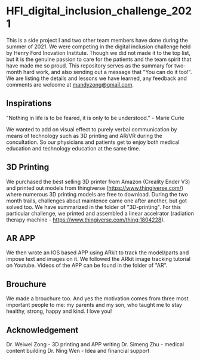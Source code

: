 # HFI_digital_inclusion_challenge_2021
This is a side project I and two other team members have done during the summer of 2021. We were competing in the digital inclusion challenge held by Henry Ford Inovation Institute.
Though we did not made it to the top list, but it is the genuine passion to care for the patients and the team spirit that have made me so proud.
This repository serves as the summary for two-month hard work, and also sending out a message that "You can do it too!". We are listing the details and lessons we have learned, 
any feedback and comments are welcome at mandyzong@gmail.com.

## Inspirations
"Nothing in life is to be feared, it is only to be understood." - Marie Curie

We wanted to add on visual effect to purely verbal communication by means of technology such as 3D printing and AR/VR during the concultation.
So our physicians and patients get to enjoy both medical education and technology education at the same time.

## 3D Printing
We purchased the best selling 3D printer from Amazon (Creality Ender V3) and printed out models from thingiverse (https://www.thingiverse.com/) where 
numerous 3D printing models are free to download. During the two month trails, challenges about maintence came one after another, but got solved too. We have summarized in the folder of 
"3D-printing". For this particular challenge, we printed and assembled a linear accelrator (radiation therapy machine - https://www.thingiverse.com/thing:1804228).

## AR APP
We then wrote an IOS based APP using ARkit to track the model/parts and impose text and images on it. We followed the ARkit image tracking tutorial on Youtube. 
Videos of the APP can be found in the folder of "AR".

## Brouchure
We made a brouchure too. And yes the motivation comes from three most important people to me: my parents and my son, who taught me to stay healthy, strong, happy and kind. 
I love you!

## Acknowledgement
Dr. Weiwei Zong - 3D printing and APP writing
Dr. Simeng Zhu - medical content building
Dr. Ning Wen - Idea and financial support
